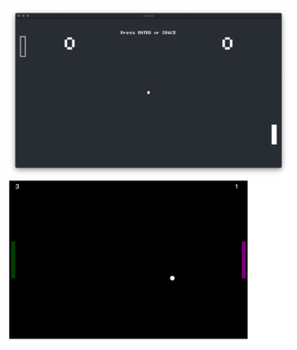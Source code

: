 ![](https://github.com/nuoxoxo/pong/blob/master/assets/untitled_love.png)
![](https://github.com/nuoxoxo/pong/blob/master/assets/untitled_ox-sea-pong-on-p5js-index-html.png)
